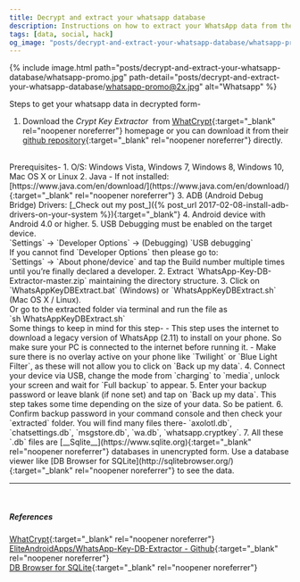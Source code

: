 ```yaml
---
title: Decrypt and extract your whatsapp database
description: Instructions on how to extract your WhatsApp data from the stored encrypted backup.
tags: [data, social, hack]
og_image: "posts/decrypt-and-extract-your-whatsapp-database/whatsapp-promo.jpg"
---
```


{% include image.html path="posts/decrypt-and-extract-your-whatsapp-database/whatsapp-promo.jpg" path-detail="posts/decrypt-and-extract-your-whatsapp-database/whatsapp-promo@2x.jpg" alt="Whatsapp" %}

Steps to get your whatsapp data in decrypted form-
<br>
1. Download the _Crypt Key Extractor_ &nbsp;from [WhatCrypt](http://whatcrypt.com/){:target="_blank" rel="noopener noreferrer"} homepage or you can download it from their [github repository](https://github.com/EliteAndroidApps/WhatsApp-Key-DB-Extractor/archive/master.zip){:target="_blank" rel="noopener noreferrer"} directly.
<br>
Prerequisites-
    1. O/S: Windows Vista, Windows 7, Windows 8, Windows 10, Mac OS X or Linux
    2. Java - If not installed: [https://www.java.com/en/download/](https://www.java.com/en/download/){:target="_blank" rel="noopener noreferrer"}
    3. ADB (Android Debug Bridge) Drivers: [_Check out my post_]({% post_url 2017-02-08-install-adb-drivers-on-your-system %}){:target="_blank"}
    4. Android device with Android 4.0 or higher.
    5. USB Debugging must be enabled on the target device.
        <br>
        `Settings` -> `Developer Options` -> (Debugging) `USB debugging`
        <br>
        If you cannot find `Developer Options` then please go to:
        <br>
        `Settings` -> `About phone/device` and tap the Build number multiple times until you’re finally declared a developer.
2. Extract `WhatsApp-Key-DB-Extractor-master.zip` maintaining the directory structure.
3. Click on `WhatsAppKeyDBExtract.bat` (Windows) or `WhatsAppKeyDBExtract.sh` (Mac OS X / Linux).
<br>Or go to the extracted folder via terminal and run the file as
<br>
`sh WhatsAppKeyDBExtract.sh`
<br>
Some things to keep in mind for this step-
    - This step uses the internet to download a legacy version of WhatsApp (2.11) to install on your phone. So make sure your PC is connected to the internet before running it.
    - Make sure there is no overlay active on your phone like `Twilight` or `Blue Light Filter`, as these will not allow you to click on `Back up my data`.
4. Connect your device via USB, change the mode from `charging` to `media`, unlock your screen and wait for `Full backup` to appear.
5. Enter your backup password or leave blank (if none set) and tap on `Back up my data`. This step takes some time depending on the size of your data. So be patient.
6. Confirm backup password in your command console and then check your `extracted` folder. You will find many files there- `axolotl.db`, `chatsettings.db`, `msgstore.db`, `wa.db`, `whatsapp.cryptkey`.
7. All these `.db` files are [__Sqlite__](https://www.sqlite.org){:target="_blank" rel="noopener noreferrer"} databases in unencrypted form. Use a database viewer like [DB Browser for SQLite](http://sqlitebrowser.org/){:target="_blank" rel="noopener noreferrer"} to see the data.



---
<br>

##### References
[WhatCrypt](http://whatcrypt.com/){:target="_blank" rel="noopener noreferrer"}
<br>
[EliteAndroidApps/WhatsApp-Key-DB-Extractor - Github](https://github.com/EliteAndroidApps/WhatsApp-Key-DB-Extractor){:target="_blank" rel="noopener noreferrer"}
<br>
[DB Browser for SQLite](http://sqlitebrowser.org/){:target="_blank" rel="noopener noreferrer"}


